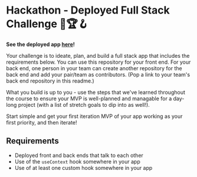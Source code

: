 # Hackathon - Deployed Full Stack Challenge 💪🏆🪝

**See the deployed app [here](https://santaslist.netlify.app)!**

Your challenge is to ideate, plan, and build a full stack app that includes the requirements below. You can use this repository for your front end. For your back end, one person in your team can create another repository for the back end and add your pair/team as contributors. (Pop a link to your team's back end repository in this readme.)

What you build is up to you - use the steps that we've learned throughout the course to ensure your MVP is well-planned and managable for a day-long project (with a list of stretch goals to dip into as well!).

Start simple and get your first iteration MVP of your app working as your first priority, and then iterate!

## Requirements

- Deployed front and back ends that talk to each other
- Use of the `useContext` hook somewhere in your app
- Use of at least one custom hook somewhere in your app
